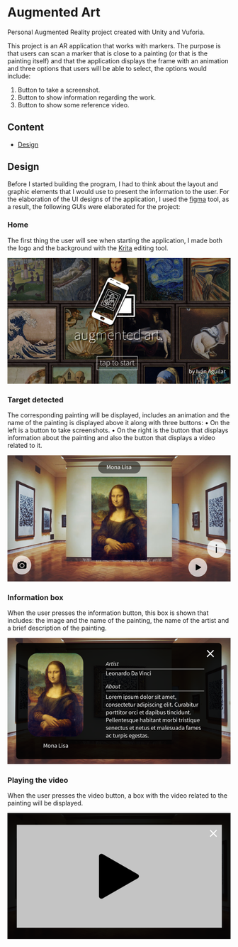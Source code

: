 # Augmented Art

Personal Augmented Reality project created with Unity and Vuforia.

This project is an AR application that works with markers. The purpose is that users can scan a marker that is close to a painting (or that is the painting itself) and that the application displays the frame with an animation and three options that users will be able to select, the options would include:
1. Button to take a screenshot.
2. Button to show information regarding the work.
3. Button to show some reference video.

## Content
- [Design](#Design)

## Design
Before I started building the program, I had to think about the layout and graphic elements that I would use to present the information to the user.
For the elaboration of the UI designs of the application, I used the [figma](https://www.figma.com/) tool, as a result, the following GUIs were elaborated for the project:

### Home
The first thing the user will see when starting the application, I made both the logo and the background with the [Krita](https://krita.org/) editing tool.

![augmented art](img/img1.PNG)

### Target detected
The corresponding painting will be displayed, includes an animation and the name of the painting is displayed above it along with three buttons:
• On the left is a button to take screenshots.
• On the right is the button that displays information about the painting and also the button that displays a video related to it.

![augmented art](img/img2.PNG)

### Information box
When the user presses the information button, this box is shown that includes: the image and the name of the painting, the name of the artist and a brief description of the painting.

![augmented art](img/img3.PNG)

### Playing the video
When the user presses the video button, a box with the video related to the painting will be displayed.

![augmented art](img/img4.PNG)
